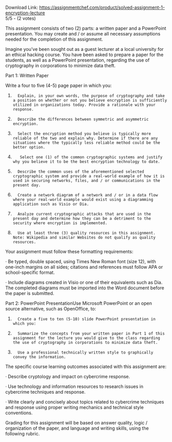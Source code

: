 Download Link: https://assignmentchef.com/product/solved-assignment-1-encryption-lecture
<br>
5/5 - (2 votes)

This assignment consists of two (2) parts: a written paper and a PowerPoint presentation. You may create and / or assume all necessary assumptions needed for the completion of this assignment.



Imagine you’ve been sought out as a guest lecturer at a local university for an ethical hacking course. You have been asked to prepare a paper for the students, as well as a PowerPoint presentation, regarding the use of cryptography in corporations to minimize data theft.

Part 1: Written Paper

Write a four to five (4-5) page paper in which you:

1.       Explain, in your own words, the purpose of cryptography and take a position on whether or not you believe encryption is sufficiently utilized in organizations today. Provide a rationale with your response.

2.       Describe the differences between symmetric and asymmetric encryption.

3.       Select the encryption method you believe is typically more reliable of the two and explain why. Determine if there are any situations where the typically less reliable method could be the better option.

4.        Select one (1) of the common cryptographic systems and justify why you believe it to be the best encryption technology to date.

5.       Describe the common uses of the aforementioned selected cryptographic system and provide a real-world example of how it is used in securing networks, files, and / or communications in the present day.

6.       Create a network diagram of a network and / or in a data flow where your real-world example would exist using a diagramming application such as Visio or Dia.

7.       Analyze current cryptographic attacks that are used in the present day and determine how they can be a detriment to the security where encryption is implemented.

8.       Use at least three (3) quality resources in this assignment. Note: Wikipedia and similar Websites do not qualify as quality resources.

Your assignment must follow these formatting requirements:

·         Be typed, double spaced, using Times New Roman font (size 12), with one-inch margins on all sides; citations and references must follow APA or school-specific format.

·         Include diagrams created in Visio or one of their equivalents such as Dia. The completed diagrams must be imported into the Word document before the paper is submitted.

Part 2: PowerPoint PresentationUse Microsoft PowerPoint or an open source alternative, such as OpenOffice, to:

1.       Create a five to ten (5-10) slide PowerPoint presentation in which you:

2.       Summarize the concepts from your written paper in Part 1 of this assignment for the lecture you would give to the class regarding the use of cryptography in corporations to minimize data theft.

3.       Use a professional technically written style to graphically convey the information.

The specific course learning outcomes associated with this assignment are:

·         Describe cryptology and impact on cybercrime response.

·         Use technology and information resources to research issues in cybercrime techniques and response.

·         Write clearly and concisely about topics related to cybercrime techniques and response using proper writing mechanics and technical style conventions.

Grading for this assignment will be based on answer quality, logic / organization of the paper, and language and writing skills, using the following rubric.